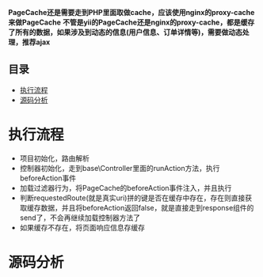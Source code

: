 **PageCache还是需要走到PHP里面取做cache，应该使用nginx的proxy-cache来做PageCache**
**不管是yii的PageCache还是nginx的proxy-cache，都是缓存了所有的数据，如果涉及到动态的信息(用户信息、订单详情等)，需要做动态处理，推荐ajax** 

## 目录
* [执行流程](#执行流程)
* [源码分析](#源码分析)

# 执行流程
- 项目初始化，路由解析
- 控制器初始化，走到base\Controller里面的runAction方法，执行beforeAction事件
- 加载过滤器行为，将PageCache的beforeAction事件注入，并且执行
- 判断requestedRoute(就是真实uri)拼的键是否在缓存中存在，存在则直接获取缓存数据，并且将beforeAction返回false，就是直接走到response组件的send了，不会再继续加载控制器方法了
- 如果缓存不存在，将页面响应信息存缓存

# 源码分析

